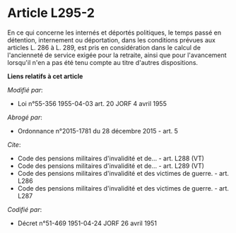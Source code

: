 # Article L295-2

En ce qui concerne les internés et déportés politiques, le temps passé en détention, internement ou déportation, dans les
conditions prévues aux articles L. 286 à L. 289, est pris en considération dans le calcul de l'ancienneté de service exigée
pour la retraite, ainsi que pour l'avancement lorsqu'il n'en a pas été tenu compte au titre d'autres dispositions.

**Liens relatifs à cet article**

_Modifié par_:

  - Loi n°55-356 1955-04-03 art. 20 JORF 4 avril 1955

_Abrogé par_:

  - Ordonnance n°2015-1781 du 28 décembre 2015 - art. 5

_Cite_:

  - Code des pensions militaires d'invalidité et de... - art. L288 (VT)
  - Code des pensions militaires d'invalidité et de... - art. L289 (VT)
  - Code des pensions militaires d'invalidité et des victimes de guerre. - art. L286
  - Code des pensions militaires d'invalidité et des victimes de guerre. - art. L287

_Codifié par_:

  - Décret n°51-469 1951-04-24 JORF 26 avril 1951
